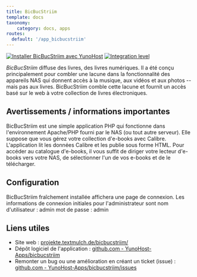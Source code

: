 ```yaml
---
title: BicBucStriim
template: docs
taxonomy:
    category: docs, apps
routes:
  default: '/app_bicbucstriim'
---
```


[![Installer BicBucStriim avec YunoHost](https://install-app.yunohost.org/install-with-yunohost.svg)](https://install-app.yunohost.org/?app=bicbucstriim) [![Integration level](https://dash.yunohost.org/integration/bicbucstriim.svg)](https://dash.yunohost.org/appci/app/bicbucstriim)

*BicBucStriim* diffuse des livres, des livres numériques. Il a été conçu principalement pour combler une lacune dans la fonctionnalité des appareils NAS qui donnent accès à la musique, aux vidéos et aux photos -- mais pas aux livres. BicBucStriim comble cette lacune et fournit un accès basé sur le web à votre collection de livres électroniques.

## Avertissements / informations importantes 

BicBucStriim est une simple application PHP qui fonctionne dans l'environnement Apache/PHP fourni par le NAS (ou tout autre serveur). Elle suppose que vous gérez votre collection d'e-books avec Calibre. L'application lit les données Calibre et les publie sous forme HTML. Pour accéder au catalogue d'e-books, il vous suffit de diriger votre lecteur d'e-books vers votre NAS, de sélectionner l'un de vos e-books et de le télécharger.

## Configuration

BicBucStriim fraîchement installée affichera une page de connexion. Les informations de connexion initiales pour l'administrateur sont
    nom d'utilisateur : admin
    mot de passe : admin

## Liens utiles

+ Site web : [projekte.textmulch.de/bicbucstriim/](http://projekte.textmulch.de/bicbucstriim/)
+ Dépôt logiciel de l'application : [github.com - YunoHost-Apps/bicbucstriim](https://github.com/YunoHost-Apps/bicbucstriim_ynh)
+ Remonter un bug ou une amélioration en créant un ticket (issue) : [github.com - YunoHost-Apps/bicbucstriim/issues](https://github.com/YunoHost-Apps/bicbucstriim_ynh/issues)
